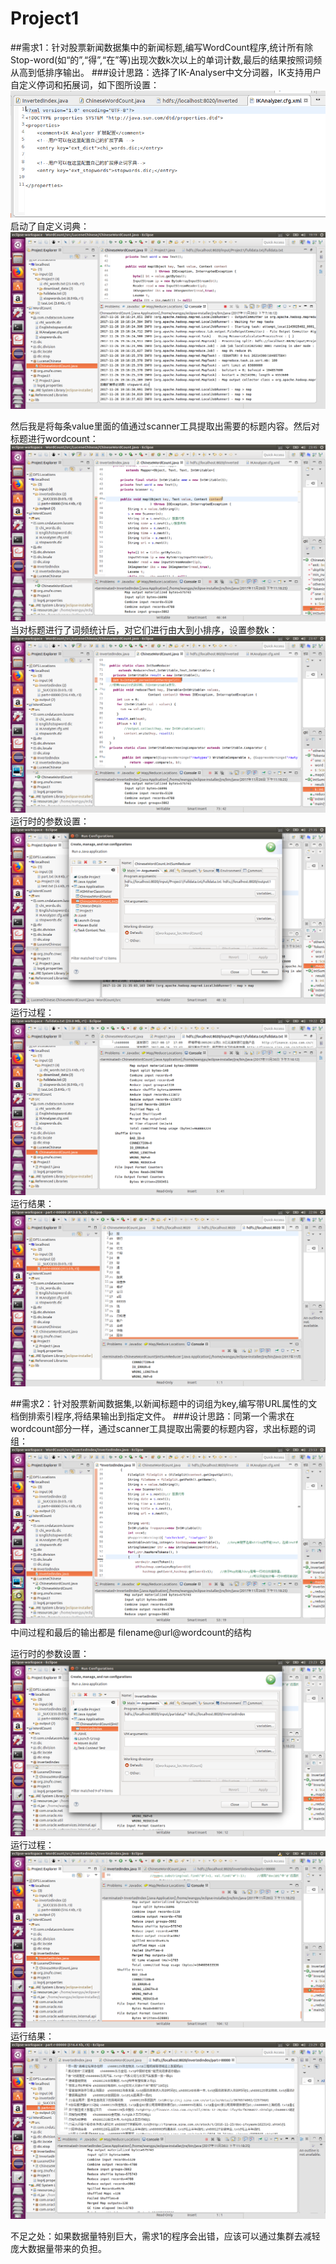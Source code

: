 # Project1
##需求1：针对股票新闻数据集中的新闻标题,编写WordCount程序,统计所有除Stop-word(如“的”,“得”,“在”等)出现次数k次以上的单词计数,最后的结果按照词频从高到低排序输出。
###设计思路：选择了IK-Analyser中文分词器，IK支持用户自定义停词和拓展词，如下图所设置：
![set](https://github.com/wangyupush/Project1/blob/master/3-1.png)
启动了自定义词典：
![res](https://github.com/wangyupush/Project1/blob/master/1.png)

然后我是将每条value里面的值通过scanner工具提取出需要的标题内容。然后对标题进行wordcount：
![code1](https://github.com/wangyupush/Project1/blob/master/3-2.png)
当对标题进行了词频统计后，对它们进行由大到小排序，设置参数k：
![code-k](https://github.com/wangyupush/Project1/blob/master/3-4.png)
运行时的参数设置：
![set1](https://github.com/wangyupush/Project1/blob/master/1-3.png)
运行过程：
![pro](https://github.com/wangyupush/Project1/blob/master/1-2.png)
运行结果：
![res1](https://github.com/wangyupush/Project1/blob/master/1-4.png)

##需求2：针对股票新闻数据集,以新闻标题中的词组为key,编写带URL属性的文档倒排索引程序,将结果输出到指定文件。
###设计思路：同第一个需求在wordcount部分一样，通过scanner工具提取出需要的标题内容，求出标题的词组：
![code2](https://github.com/wangyupush/Project1/blob/master/4-1.png)
中间过程和最后的输出都是 filename@url@wordcount的结构

运行时的参数设置：
![set2](https://github.com/wangyupush/Project1/blob/master/2-1.png)
运行过程：
![pro2](https://github.com/wangyupush/Project1/blob/master/2-2.png)
运行结果：
![res2](https://github.com/wangyupush/Project1/blob/master/3-3.png)

不足之处：如果数据量特别巨大，需求1的程序会出错，应该可以通过集群去减轻庞大数据量带来的负担。
